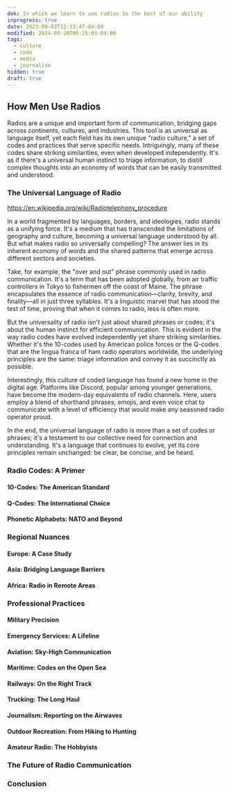 ```yaml
---
dek: In which we learn to use radios to the best of our ability
inprogress: true
date: 2023-09-03T12:33:47-04:00
modified: 2024-09-20T00:25:03-04:00
tags:
  - culture
  - code
  - media
  - journalism
hidden: true
draft: true
---
```

## How Men Use Radios

Radios are a unique and important form of communication, bridging gaps across continents, cultures, and industries. This tool is as universal as language itself, yet each field has its own unique "radio culture," a set of codes and practices that serve specific needs. Intriguingly, many of these codes share striking similarities, even when developed independently. It's as if there's a universal human instinct to triage information, to distill complex thoughts into an economy of words that can be easily transmitted and understood.

### The Universal Language of Radio

<https://en.wikipedia.org/wiki/Radiotelephony_procedure>

In a world fragmented by languages, borders, and ideologies, radio stands as a unifying force. It's a medium that has transcended the limitations of geography and culture, becoming a universal language understood by all. But what makes radio so universally compelling? The answer lies in its inherent economy of words and the shared patterns that emerge across different sectors and societies.

Take, for example, the "over and out" phrase commonly used in radio communication. It's a term that has been adopted globally, from air traffic controllers in Tokyo to fishermen off the coast of Maine. The phrase encapsulates the essence of radio communication—clarity, brevity, and finality—all in just three syllables. It's a linguistic marvel that has stood the test of time, proving that when it comes to radio, less is often more.

But the universality of radio isn't just about shared phrases or codes; it's about the human instinct for efficient communication. This is evident in the way radio codes have evolved independently yet share striking similarities. Whether it's the 10-codes used by American police forces or the Q-codes that are the lingua franca of ham radio operators worldwide, the underlying principles are the same: triage information and convey it as succinctly as possible.

Interestingly, this culture of coded language has found a new home in the digital age. Platforms like Discord, popular among younger generations, have become the modern-day equivalents of radio channels. Here, users employ a blend of shorthand phrases, emojis, and even voice chat to communicate with a level of efficiency that would make any seasoned radio operator proud.

In the end, the universal language of radio is more than a set of codes or phrases; it's a testament to our collective need for connection and understanding. It's a language that continues to evolve, yet its core principles remain unchanged: be clear, be concise, and be heard.

### Radio Codes: A Primer

#### 10-Codes: The American Standard

#### Q-Codes: The International Choice

#### Phonetic Alphabets: NATO and Beyond

### Regional Nuances

#### Europe: A Case Study

#### Asia: Bridging Language Barriers

#### Africa: Radio in Remote Areas

### Professional Practices

#### Military Precision

#### Emergency Services: A Lifeline

#### Aviation: Sky-High Communication

#### Maritime: Codes on the Open Sea

#### Railways: On the Right Track

#### Trucking: The Long Haul

#### Journalism: Reporting on the Airwaves

#### Outdoor Recreation: From Hiking to Hunting

#### Amateur Radio: The Hobbyists

### The Future of Radio Communication

### Conclusion
